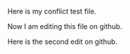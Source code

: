 Here is my conflict test file.

Now I am editing this file on github.

Here is the second edit on github.
